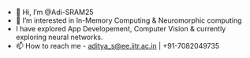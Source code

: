 - 👋 Hi, I’m @Adi-SRAM25
- 👀 I’m interested in In-Memory Computing & Neuromorphic computing
- I have explored App Developement, Computer Vision & currently exploring neural networks.
- 📫 How to reach me - aditya_s@ee.iitr.ac.in | +91-7082049735

<!---
Adi-SRAM25/Adi-SRAM25 is a ✨ special ✨ repository because its `README.md` (this file) appears on your GitHub profile.
You can click the Preview link to take a look at your changes.
--->
